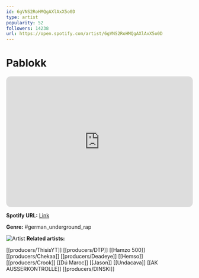 ```yaml
---
id: 6gVNS2RoHMQgAXlAxX5o0D
type: artist
popularity: 52
followers: 14238
url: https://open.spotify.com/artist/6gVNS2RoHMQgAXlAxX5o0D
---
```

# Pablokk

<iframe style="border-radius:12px" src="https://open.spotify.com/embed/artist/6gVNS2RoHMQgAXlAxX5o0D" width="100%" height="352" frameBorder="0" allowfullscreen="" allow="autoplay; clipboard-write; encrypted-media; fullscreen; picture-in-picture" loading="lazy"></iframe>

**Spotify URL:** [Link](https://open.spotify.com/artist/6gVNS2RoHMQgAXlAxX5o0D)

**Genre:**  #german_underground_rap

![Artist](https://i.scdn.co/image/ab6761610000e5ebeec15ced2447a6cef9634009)
**Related artists:**

[[producers/ThisisYT]]
[[producers/DTP]]
[[Hamzo 500]]
[[producers/Chekaa]]
[[producers/Deadeye]]
[[Hemso]]
[[producers/Crook]]
[[Dú Maroc]]
[[Jason]]
[[Undacava]]
[[AK AUSSERKONTROLLE]]
[[producers/DINSKI]]
